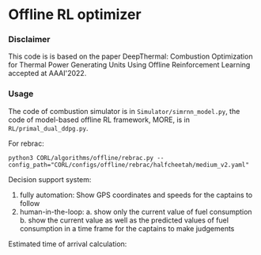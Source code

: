 # Offline RL optimizer

### Disclaimer

This code is is based on  the paper DeepThermal: Combustion Optimization for Thermal Power Generating Units Using Offline Reinforcement Learning accepted at AAAI'2022.

### Usage

The code of combustion simulator is in `Simulator/simrnn_model.py`, the code of model-based offline RL framework, MORE, is in `RL/primal_dual_ddpg.py`.



For rebrac:

`python3 CORL/algorithms/offline/rebrac.py --config_path="CORL/configs/offline/rebrac/halfcheetah/medium_v2.yaml"`



Decision support system:
1. fully automation:
	Show GPS coordinates and speeds for the captains to follow
2. human-in-the-loop:
	a. show only the current value of fuel consumption
	b. show the current value as well as the predicted values of fuel consumption in a time frame for the captains to make judgements

Estimated time of arrival calculation: